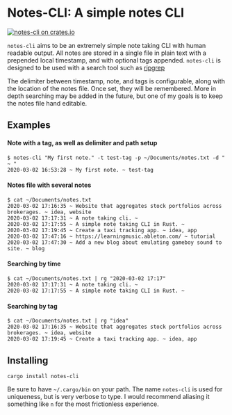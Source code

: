 Notes-CLI: A simple notes CLI
========================================

[![notes-cli on crates.io][cratesio-image]][cratesio]

[cratesio-image]: https://img.shields.io/crates/v/notes-cli.svg
[cratesio]: https://crates.io/crates/notes-cli

`notes-cli` aims to be an extremely simple note taking CLI with human readable output.
All notes are stored in a single file in plain text with a prepended local timestamp, and
with optional tags appended. `notes-cli` is designed to be used with a search tool such
as [ripgrep](https://github.com/BurntSushi/ripgrep)

The delimiter between timestamp, note, and tags is configurable, along with the location
of the notes file. Once set, they will be remembered. More in depth searching may be added in
the future, but one of my goals is to keep the notes file hand editable.

## Examples

#### Note with a tag, as well as delimiter and path setup
```
$ notes-cli "My first note." -t test-tag -p ~/Documents/notes.txt -d " ~ "
2020-03-02 16:53:28 ~ My first note. ~ test-tag
```

#### Notes file with several notes
```
$ cat ~/Documents/notes.txt 
2020-03-02 17:16:35 ~ Website that aggregates stock portfolios across brokerages. ~ idea, website
2020-03-02 17:17:31 ~ A note taking cli. ~ 
2020-03-02 17:17:55 ~ A simple note taking CLI in Rust. ~ 
2020-03-02 17:19:45 ~ Create a taxi tracking app. ~ idea, app
2020-03-02 17:47:16 ~ https://learningmusic.ableton.com/ ~ tutorial
2020-03-02 17:47:30 ~ Add a new blog about emulating gameboy sound to site. ~ blog
```

#### Searching by time
```
$ cat ~/Documents/notes.txt | rg "2020-03-02 17:17"
2020-03-02 17:17:31 ~ A note taking cli. ~ 
2020-03-02 17:17:55 ~ A simple note taking CLI in Rust. ~
```

#### Searching by tag
```
$ cat ~/Documents/notes.txt | rg "idea"
2020-03-02 17:16:35 ~ Website that aggregates stock portfolios across brokerages. ~ idea, website
2020-03-02 17:19:45 ~ Create a taxi tracking app. ~ idea, app
```

## Installing

```
cargo install notes-cli 
```
Be sure to have `~/.cargo/bin` on your path. The name `notes-cli` is used for uniqueness, but is very
verbose to type. I would recommend aliasing it something like `n` for the most frictionless experience.